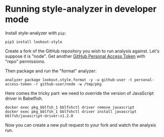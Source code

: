 # Running style-analyzer in developer mode

Install style-analyzer with `pip`:

```
pip3 install lookout-style
```

Create a fork of the GitHub repository you wish to run analysis against.
Let's suppose it is "node".
Get another [GitHub Personal Access Token](https://help.github.com/articles/creating-a-personal-access-token-for-the-command-line/) with "repo" permissions.

Then package and run the "format" analyzer:

```
analyzer package lookout.style.format -y -u github-user -t personal-access-token -r github-user/node -w /tmp/pkg
```

Here comes the tricky part: we need to override the version of JavaScript driver in Babelfish.

```
docker exec pkg_bblfsh_1 bblfshctl driver remove javascript
docker exec pkg_bblfsh_1 bblfshctl driver install javascript bblfsh/javascript-driver:v1.2.0
```

Now you can create a new pull request to your fork and watch the analysis run.
